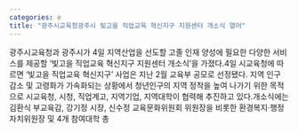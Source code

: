 ```yaml
---
categories: e
title: "광주시교육청광주시 빛고을 직업교육 혁신지구 지원센터 개소식 열어"
---
```

광주시교육청과 광주시가 4일 지역산업을 선도할 고졸 인재 양성에 필요한 다양한 서비스를 제공할 ‘빛고을 직업교육 혁신지구 지원센터 개소식’을 가졌다.4일 시교육청에 따르면 ‘빛고을 직업교육 혁신지구’ 사업은 지난 2월 교육부 공모로 선정됐다. 지역 인구 감소 및 고령화가 가속화되는 상황에서 청년인구의 지역 정착을 높여 나가기 위한 목적으로 시교육청, 시청, 직업계고, 지역기업, 지역대학이 협력해 추진하고 있다.개소식에는 김환식 부교육감, 강기정 시장, 신수정 교육문화위원회 위원장을 비롯한 환경복지·행정자치위원장 및 4개 참여대학 총